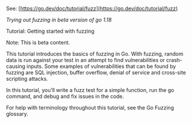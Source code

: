 See: [https://go.dev/doc/tutorial/fuzz](https://go.dev/doc/tutorial/fuzz)

*Trying out fuzzing in beta version of go 1.18* 

Tutorial: Getting started with fuzzing

Note: This is beta content.

This tutorial introduces the basics of fuzzing in Go. With fuzzing, random data is run against your test in an attempt to find vulnerabilities or crash-causing inputs. Some examples of vulnerabilities that can be found by fuzzing are SQL injection, buffer overflow, denial of service and cross-site scripting attacks.

In this tutorial, you’ll write a fuzz test for a simple function, run the go command, and debug and fix issues in the code.

For help with terminology throughout this tutorial, see the Go Fuzzing glossary.
